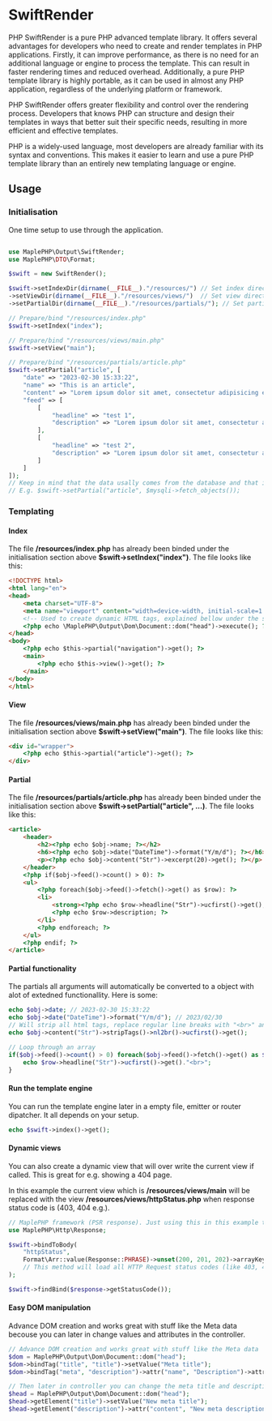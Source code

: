 # SwiftRender

PHP SwiftRender is a pure PHP advanced template library. It offers several advantages for developers who need to create and render templates in PHP applications. Firstly, it can improve performance, as there is no need for an additional language or engine to process the template. This can result in faster rendering times and reduced overhead. Additionally, a pure PHP template library is highly portable, as it can be used in almost any PHP application, regardless of the underlying platform or framework.

PHP SwiftRender offers greater flexibility and control over the rendering process. Developers that knows PHP can structure and design their templates in ways that better suit their specific needs, resulting in more efficient and effective templates. 

PHP is a widely-used language, most developers are already familiar with its syntax and conventions. This makes it easier to learn and use a pure PHP template library than an entirely new templating language or engine.


## Usage


### Initialisation
One time setup to use through the application.

```php

use MaplePHP\Output\SwiftRender;
use MaplePHP\DTO\Format;

$swift = new SwiftRender();

$swift->setIndexDir(dirname(__FILE__)."/resources/") // Set index directory
->setViewDir(dirname(__FILE__)."/resources/views/")  // Set view directory
->setPartialDir(dirname(__FILE__)."/resources/partials/"); // Set partials directory

// Prepare/bind "/resources/index.php"
$swift->setIndex("index"); 

// Prepare/bind "/resources/views/main.php"
$swift->setView("main");

// Prepare/bind "/resources/partials/article.php"
$swift->setPartial("article", [
	"date" => "2023-02-30 15:33:22",
    "name" => "This is an article",
    "content" => "Lorem ipsum dolor sit amet, consectetur adipisicing elit.",
    "feed" => [
        [
            "headline" => "test 1", 
            "description" => "Lorem ipsum dolor sit amet, consectetur adipisicing elit. Sunt, architecto."
        ],
        [
            "headline" => "test 2", 
            "description" => "Lorem ipsum dolor sit amet, consectetur adipisicing elit. Sunt, architecto."
        ]
    ]
]);
// Keep in mind that the data usally comes from the database and that it should/might be called from you controller.
// E.g. $swift->setPartial("article", $mysqli->fetch_objects());

```

### Templating

#### Index

The file **/resources/index.php** has already been binded under the initialisation section above **$swift->setIndex("index")**. The file looks like this:

```html
<!DOCTYPE html>
<html lang="en">
<head>
	<meta charset="UTF-8">
	<meta name="viewport" content="width=device-width, initial-scale=1.0">
	<!-- Used to create dynamic HTML tags, explained bellow under the section "Easy DOM manipulation" -->
	<?php echo \MaplePHP\Output\Dom\Document::dom("head")->execute(); ?>
</head>
<body>
	<?php echo $this->partial("navigation")->get(); ?>
	<main>
		<?php echo $this->view()->get(); ?>
	</main>
</body>
</html>
```

#### View
The file **/resources/views/main.php** has already been binded under the initialisation section above **$swift->setView("main")**. The file looks like this:

```html
<div id="wrapper">
	<?php echo $this->partial("article")->get(); ?>
</div>
```

#### Partial
The file **/resources/partials/article.php** has already been binded under the initialisation section above **$swift->setPartial("article", ...)**. The file looks like this:

```html
<article>
	<header>
		<h2><?php echo $obj->name; ?></h2>
		<h6><?php echo $obj->date("DateTime")->format("Y/m/d"); ?></h6>
		<p><?php echo $obj->content("Str")->excerpt(20)->get(); ?></p>
	</header>
	<?php if($obj->feed()->count() > 0): ?>
	<ul>
		<?php foreach($obj->feed()->fetch()->get() as $row): ?>
		<li>
			<strong><?php echo $row->headline("Str")->ucfirst()->get(); ?></strong><br>
			<?php echo $row->description; ?>
		</li>
		<?php endforeach; ?>
	</ul>
	<?php endif; ?>
</article>
```

#### Partial functionality
The partials all arguments will automatically be converted to a object with alot of extedned functionallity. Here is some:

```php
echo $obj->date; // 2023-02-30 15:33:22
echo $obj->date("DateTime")->format("Y/m/d"); // 2023/02/30
// Will strip all html tags, replace regular line breaks with "<br>" and uppercase the first letter
echo $obj->content("Str")->stripTags()->nl2br()->ucfirst()->get();

// Loop through an array
if($obj->feed()->count() > 0) foreach($obj->feed()->fetch()->get() as $row) {
	echo $row->headline("Str")->ucfirst()->get()."<br>";
}
```

#### Run the template engine
You can run the template engine later in a empty file, emitter or router dipatcher. It all depends on your setup.
```php
echo $swift->index()->get();

```

#### Dynamic views
You can also create a dynamic view that will over write the current view if called. This is great for e.g. showing a 404 page. 

In this example the current view which is **/resources/views/main** will be replaced with the view **/resources/views/httpStatus.php** when response status code is (403, 404 e.g.).

```php
// MaplePHP framework (PSR response). Just using this in this example to handle status response codes
use MaplePHP\Http\Response;

$swift->bindToBody(
    "httpStatus",
    Format\Arr::value(Response::PHRASE)->unset(200, 201, 202)->arrayKeys()->get()
    // This method will load all HTTP Request status codes (like 403, 404 e.g.) except for (200, 201, 202)
);

$swift->findBind($response->getStatusCode());
```

#### Easy DOM manipulation
Advance DOM creation and works great with stuff like the Meta data becouse you can later in change values and attributes in the controller. 

```php
// Advance DOM creation and works great with stuff like the Meta data 
$dom = MaplePHP\Output\Dom\Document::dom("head");
$dom->bindTag("title", "title")->setValue("Meta title");
$dom->bindTag("meta", "description")->attr("name", "Description")->attr("content", "Lorem ipsum dolor sit amet.");

// Then later in controller you can change the meta title and description
$head = MaplePHP\Output\Dom\Document::dom("head");
$head->getElement("title")->setValue("New meta title");
$head->getElement("description")->attr("content", "New meta description...");

```
